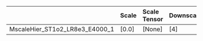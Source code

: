 |                                | Scale   | Scale Tensor   | Downscale   | Learning rate   | Best MSE            | Best SSIM            |
|:-------------------------------|:--------|:---------------|:------------|:----------------|:--------------------|:---------------------|
| MscaleHier_ST1o2_LR8e3_E4000_1 | [0.0]   | [None]         | [4]         | [0.008]         | [26.51010751724243] | [0.8362872609962207] |